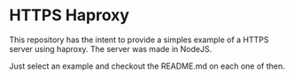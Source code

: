 # HTTPS Haproxy
This repository has the intent to provide a simples example of a HTTPS server using haproxy.
The server was made in NodeJS.

Just select an example and checkout the README.md on each one of then.
